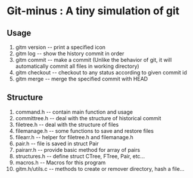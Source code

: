 # Git-minus : A tiny simulation of git
## Usage

1. gitm version              -- print a specified icon
2. gitm log                  -- show the history commit in order
3. gitm commit <message>     -- make a commit (Unlike the behavior of git, it will automatically commit all files in working directory)
4. gitm checkout <commit-id> -- checkout to any status according to given commit id
5. gitm merge <commit-id>    -- merge the specified commit with HEAD

## Structure
1. command.h                 -- contain main function and usage
2. committree.h              -- deal with the structure of historical commit
3. filetree.h                -- deal with the structure of files
4. filemanage.h              -- some functions to save and restore files
5. filearr.h                 -- helper for filetree.h and filemanage.h
6. pair.h                    -- file is saved in struct Pair
7. pairarr.h                 -- provide basic method for array of pairs
8. structures.h              -- define struct CTree, FTree, Pair, etc...
9. macros.h                  -- Macros for this program
10. gitm.h/utils.c           -- methods to create or remover directory, hash a file... 
